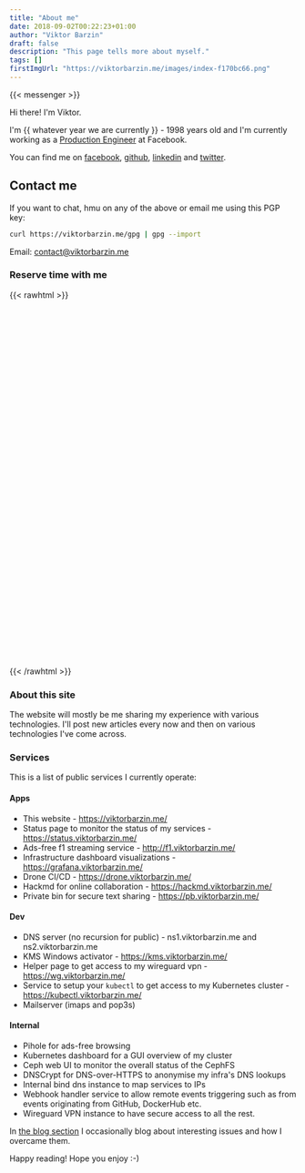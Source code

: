 ```yaml
---
title: "About me"
date: 2018-09-02T00:22:23+01:00
author: "Viktor Barzin"
draft: false
description: "This page tells more about myself."
tags: []
firstImgUrl: "https://viktorbarzin.me/images/index-f170bc66.png"
---
```


{{< messenger >}}

Hi there! I'm Viktor.

I'm {{ whatever year we are currently }} - 1998 years old and I'm currently working as a [Production Engineer](https://engineering.fb.com/category/production-engineering/) at Facebook.

You can find me on [facebook](https://www.facebook.com/viktor.barzin), [github](https://github.com/ViktorBarzin), [linkedin](https://linkedin.com/in/viktor-barzin) and [twitter](https://twitter.com/ViktorBarzin).

## Contact me
If you want to chat, hmu on any of the above or email me using this PGP key:
```bash
curl https://viktorbarzin.me/gpg | gpg --import
```
Email: [contact@viktorbarzin.me](mailto:contact@viktorbarzin.me)

### Reserve time with me

{{< rawhtml >}}
<!-- Calendly badge widget begin -->
<div class="calendly-inline-widget" data-url="https://calendly.com/viktorbarzin/30min" style="min-width:320px;height:630px;"></div>
<script async type="text/javascript" src="https://assets.calendly.com/assets/external/widget.js"></script>
<!-- Calendly badge widget end -->
{{< /rawhtml >}}

### About this site

The website will mostly be me sharing my experience with various technologies. I'll post new articles every now and then on various technologies I've come across.

### Services

This is a list of public services I currently operate:

#### Apps
- This website - https://viktorbarzin.me/
- Status page to monitor the status of my services - https://status.viktorbarzin.me/
- Ads-free f1 streaming service - http://f1.viktorbarzin.me/
- Infrastructure dashboard visualizations - https://grafana.viktorbarzin.me/
- Drone CI/CD - https://drone.viktorbarzin.me/
- Hackmd for online collaboration - https://hackmd.viktorbarzin.me/
- Private bin for secure text sharing - https://pb.viktorbarzin.me/

#### Dev
- DNS server (no recursion for public) - ns1.viktorbarzin.me and ns2.viktorbarzin.me
- KMS Windows activator - https://kms.viktorbarzin.me/
- Helper page to get access to my wireguard vpn - https://wg.viktorbarzin.me/
- Service to setup your `kubectl` to get access to my Kubernetes cluster - https://kubectl.viktorbarzin.me/
- Mailserver (imaps and pop3s)

#### Internal
- Pihole for ads-free browsing
- Kubernetes dashboard for a GUI overview of my cluster
- Ceph web UI to monitor the overall status of the CephFS
- DNSCrypt for DNS-over-HTTPS to anonymise my infra's DNS lookups
- Internal bind dns instance to map services to IPs
- Webhook handler service to allow remote events triggering such as from events originating from GitHub, DockerHub etc.
- Wireguard VPN instance to have secure access to all the rest.

In [the blog section](/blog) I occasionally blog about interesting issues and how I overcame them.

Happy reading! Hope you enjoy :-)

